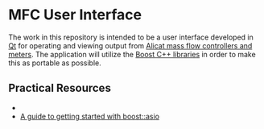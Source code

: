 # MFC User Interface

The work in this repository is intended to be a user interface developed in [Qt](https://www.qt.io/) for operating and viewing output from [Alicat mass flow controllers and meters](http://www.alicat.com/).  The application will utilize the [Boost C++ libraries](http://www.boost.org/) in order to make this as portable as possible.

## Practical Resources

* 
* [A guide to getting started with boost::asio](https://www.gamedev.net/blog/950/entry-2249317-a-guide-to-getting-started-with-boostasio)

